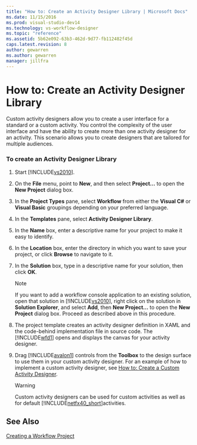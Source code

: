 ```yaml
---
title: "How to: Create an Activity Designer Library | Microsoft Docs"
ms.date: 11/15/2016
ms.prod: visual-studio-dev14
ms.technology: vs-workflow-designer
ms.topic: "reference"
ms.assetid: 5b62e092-63b3-462d-9d77-fb112482f45d
caps.latest.revision: 8
author: gewarren
ms.author: gewarren
manager: jillfra
---
```

# How to: Create an Activity Designer Library
Custom activity designers allow you to create a user interface for a standard or a custom activity. You control the complexity of the user interface and have the ability to create more than one activity designer for an activity. This scenario allows you to create designers that are tailored for multiple audiences.  
  
### To create an Activity Designer Library  
  
1. Start [!INCLUDE[vs2010](../includes/vs2010-md.md)].  
  
2. On the **File** menu, point to **New**, and then select **Project…** to open the **New Project** dialog box.  
  
3. In the **Project Types** pane, select **Workflow** from either the **Visual C#** or **Visual Basic** groupings depending on your preferred language.  
  
4. In the **Templates** pane, select **Activity Designer Library**.  
  
5. In the **Name** box, enter a descriptive name for your project to make it easy to identify.  
  
6. In the **Location** box, enter the directory in which you want to save your project, or click **Browse** to navigate to it.  
  
7. In the **Solution** box, type in a descriptive name for your solution, then click **OK**.  
  
    > [!NOTE]
    > If you want to add a workflow console application to an existing solution, open that solution in [!INCLUDE[vs2010](../includes/vs2010-md.md)], right click on the solution in **Solution Explorer**, and select **Add**, then **New Project…** to open the **New Project** dialog box. Proceed as described above in this procedure.  
  
8. The project template creates an activity designer definition in XAML and the code-behind implementation file in source code. The [!INCLUDE[wfd1](../includes/wfd1-md.md)] opens and displays the canvas for your activity designer.  
  
9. Drag [!INCLUDE[avalon1](../includes/avalon1-md.md)] controls from the **Toolbox** to the design surface to use them in your custom activity designer.  For an example of how to implement a custom activity designer, see [How to: Create a Custom Activity Designer](http://msdn.microsoft.com/library/2f3aade6-facc-44ef-9657-a407ef8b9b31).  
  
    > [!WARNING]
    > Custom activity designers can be used for custom activities as well as for default [!INCLUDE[netfx40_short](../includes/netfx40-short-md.md)]activities.  
  
## See Also  
 [Creating a Workflow Project](../workflow-designer/creating-a-workflow-project.md)